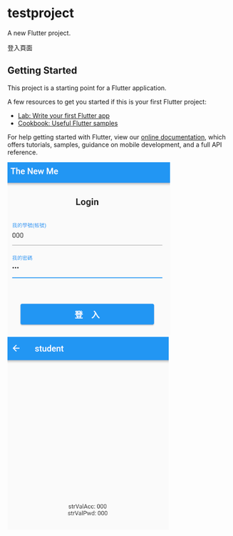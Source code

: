 # testproject

A new Flutter project.

登入頁面

## Getting Started

This project is a starting point for a Flutter application.

A few resources to get you started if this is your first Flutter project:

- [Lab: Write your first Flutter app](https://flutter.dev/docs/get-started/codelab)
- [Cookbook: Useful Flutter samples](https://flutter.dev/docs/cookbook)

For help getting started with Flutter, view our
[online documentation](https://flutter.dev/docs), which offers tutorials,
samples, guidance on mobile development, and a full API reference.

![images](https://github.com/pg56714/Flutter_DemoProject/blob/main/testproject/images/1.png)
![images](https://github.com/pg56714/Flutter_DemoProject/blob/main/testproject/images/2.png)
